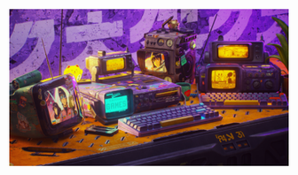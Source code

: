 <img src="https://github.com/gabo182b/gabo182b/blob/main/wallhaven-1q83qg.jpg" alt="Retro futuristic desktop">
